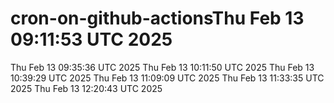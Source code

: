 # cron-on-github-actionsThu Feb 13 09:11:53 UTC 2025
Thu Feb 13 09:35:36 UTC 2025
Thu Feb 13 10:11:50 UTC 2025
Thu Feb 13 10:39:29 UTC 2025
Thu Feb 13 11:09:09 UTC 2025
Thu Feb 13 11:33:35 UTC 2025
Thu Feb 13 12:20:43 UTC 2025
